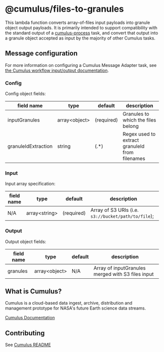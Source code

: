 # @cumulus/files-to-granules

This lambda function converts array-of-files input payloads into granule object output payloads.
It is primarily intended to support compatibility with the standard output of a [cumulus-process](https://github.com/nasa/cumulus-process-py) task,
and convert that output into a granule object accepted as input by the majority of other Cumulus tasks.

## Message configuration

For more information on configuring a Cumulus Message Adapter task, see [the Cumulus workflow input/output documentation](https://nasa.github.io/cumulus/docs/workflows/input_output).

### Config

Config object fields:

| field name | type | default | description
| ---------- | ---- | ------- | -----------
| inputGranules | array\<object\> | (required) | Granules to which the files belong
| granuleIdExtraction | string | (.*) | Regex used to extract granuleId from filenames

### Input

Input array specification:

| field name | type | default | description
| ---------- | ---- | ------- | -----------
| N/A | array\<string\> | (required) | Array of S3 URIs (i.e. `s3://bucket/path/to/file`);

### Output

Output object fields:

| field name | type | default | description
| ---------- | ---- | ------- | -----------
| granules | array\<object\> | N/A | Array of inputGranules merged with S3 files input

## What is Cumulus?

Cumulus is a cloud-based data ingest, archive, distribution and management prototype for NASA's future Earth science data streams.

[Cumulus Documentation](https://nasa.github.io/cumulus)

## Contributing

See [Cumulus README](https://github.com/nasa/cumulus/blob/master/README.md#installing-and-deploying)

